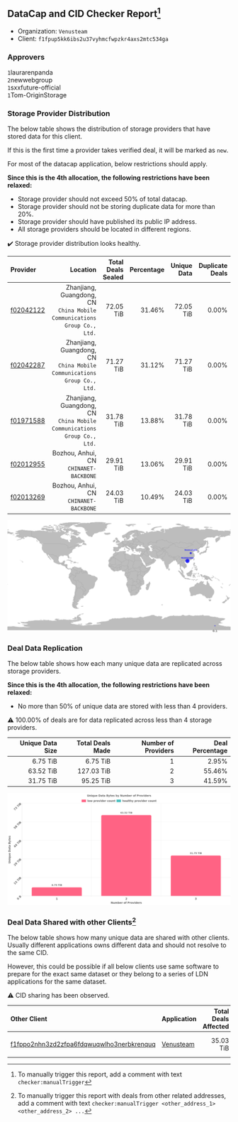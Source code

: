 ## DataCap and CID Checker Report[^1]
 - Organization: `Venusteam`
 - Client: `f1fpup5kk6ibs2u37vyhmcfwpzkr4axs2mtc534ga`
### Approvers
`1`laurarenpanda<br/>`2`newwebgroup<br/>`1`sxxfuture-official<br/>`1`Tom-OriginStorage

### Storage Provider Distribution
The below table shows the distribution of storage providers that have stored data for this client.

If this is the first time a provider takes verified deal, it will be marked as `new`.

For most of the datacap application, below restrictions should apply.

**Since this is the 4th allocation, the following restrictions have been relaxed:**
 - Storage provider should not exceed 50% of total datacap.
 - Storage provider should not be storing duplicate data for more than 20%.
 - Storage provider should have published its public IP address.
 - All storage providers should be located in different regions.

✔️ Storage provider distribution looks healthy.

| Provider                                              |                                                                   Location | Total Deals Sealed | Percentage | Unique Data | Duplicate Deals |
| :---------------------------------------------------- | -------------------------------------------------------------------------: | -----------------: | ---------: | ----------: | --------------: |
| [f02042122](https://filfox.info/en/address/f02042122) | Zhanjiang, Guangdong, CN<br/>`China Mobile Communications Group Co., Ltd.` |          72.05 TiB |     31.46% |   72.05 TiB |           0.00% |
| [f02042287](https://filfox.info/en/address/f02042287) | Zhanjiang, Guangdong, CN<br/>`China Mobile Communications Group Co., Ltd.` |          71.27 TiB |     31.12% |   71.27 TiB |           0.00% |
| [f01971588](https://filfox.info/en/address/f01971588) | Zhanjiang, Guangdong, CN<br/>`China Mobile Communications Group Co., Ltd.` |          31.78 TiB |     13.88% |   31.78 TiB |           0.00% |
| [f02012955](https://filfox.info/en/address/f02012955) |                                  Bozhou, Anhui, CN<br/>`CHINANET-BACKBONE` |          29.91 TiB |     13.06% |   29.91 TiB |           0.00% |
| [f02013269](https://filfox.info/en/address/f02013269) |                                  Bozhou, Anhui, CN<br/>`CHINANET-BACKBONE` |          24.03 TiB |     10.49% |   24.03 TiB |           0.00% |

<img src="https://raw.githubusercontent.com/data-preservation-programs/filplus-checker-assets/main/filecoin-project/filecoin-plus-large-datasets/issues/1726/1683708163566.png"/>

### Deal Data Replication
The below table shows how each many unique data are replicated across storage providers.


**Since this is the 4th allocation, the following restrictions have been relaxed:**
- No more than 50% of unique data are stored with less than 4 providers.

⚠️ 100.00% of deals are for data replicated across less than 4 storage providers.

| Unique Data Size | Total Deals Made | Number of Providers | Deal Percentage |
| ---------------: | ---------------: | ------------------: | --------------: |
|         6.75 TiB |         6.75 TiB |                   1 |           2.95% |
|        63.52 TiB |       127.03 TiB |                   2 |          55.46% |
|        31.75 TiB |        95.25 TiB |                   3 |          41.59% |

<img src="https://raw.githubusercontent.com/data-preservation-programs/filplus-checker-assets/main/filecoin-project/filecoin-plus-large-datasets/issues/1726/1683708164748.png"/>

### Deal Data Shared with other Clients[^3]
The below table shows how many unique data are shared with other clients.
Usually different applications owns different data and should not resolve to the same CID.

However, this could be possible if all below clients use same software to prepare for the exact same dataset or they belong to a series of LDN applications for the same dataset.

⚠️ CID sharing has been observed.

| Other Client                                                                                                          | Application                                                                               | Total Deals Affected | Unique CIDs | Approvers                                |
| :-------------------------------------------------------------------------------------------------------------------- | :---------------------------------------------------------------------------------------- | -------------------: | ----------: | :--------------------------------------- |
| [f1fppo2nhn3zd2zfpa6fdqwuqwlho3nerbkrenquq](https://filfox.info/en/address/f1fppo2nhn3zd2zfpa6fdqwuqwlho3nerbkrenquq) | [Venusteam](https://github.com/filecoin-project/filecoin-plus-large-datasets/issues/1725) |            35.03 TiB |         561 | `1`newwebgroup<br/>`1`sxxfuture-official |

[^1]: To manually trigger this report, add a comment with text `checker:manualTrigger`

[^2]: Deals from those addresses are combined into this report as they are specified with `checker:manualTrigger`

[^3]: To manually trigger this report with deals from other related addresses, add a comment with text `checker:manualTrigger <other_address_1> <other_address_2> ...`
